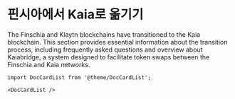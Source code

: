 # 핀시아에서 Kaia로 옮기기

The Finschia and Klaytn blockchains have transitioned to the Kaia blockchain. This section provides essential information about the transition process, including frequently asked questions and overview about Kaiabridge, a system designed to facilitate token swaps between the Finschia and Kaia networks.

```mdx-code-block
import DocCardList from '@theme/DocCardList';

<DocCardList />
```